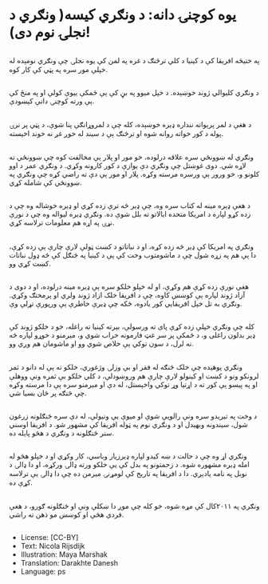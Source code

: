 # یوه کوچنۍ دانه: د ونګري کیسه( ونګري د نجلۍ نوم دی)!

##
په ختیځه افریقا کې د کینیا د کلي ترڅنګ د غره په لمن کې یوه نجلۍ چې ونګري نومېده له خپلې مور سره په پټي کې کار کوه.

##
د ونګري کليوالي ژوند خوښېده. د خپل میوو په بڼ کې ېې ځمکې ييوې کولې او په منځ کې ېې ورته کوچنۍ دانې کېښودې.

##
د هغې د لمر پرېواته ننداره ډيره خوښېده، کله چې د لمروړانګې پنا شوې، د پټي پر نرۍ پوله د کور خواته روانه شوه او ترڅنګ ېې د سیند له خوږ غږ نه خوند اخیسته.

##
ونګري له ښوونځي سره علاقه درلوده، خو مور او پلار ېې مخالفت کوه چې ښوونځي ته لاړه شي. دوى غوښتل چې ونګري دې يوازې د کور کارونه وکړي. د ونګري عمر د اوو کلونو و، خو ورور ېې ورسره مرسته وکړه. پلار او مور ېې دې ته راضي کړه چې ونګري په ښوونځي کې شامله کړي.

##
د هغې ډيره مینه له کتاب سره وه، چې ډير څه ترې زده کړي او ډيره خوشاله وه چې د زده کړو لپاره د امریکا متحده ایالاتو ته بلل شوې ده. ونګري ډيره لیواله وه چې د نورې نړۍ په اړه هم معلومات ترلاسه کړي.

##
ونګري په امریکا کې ډير څه زده کړه، او د نباتاتو د کښت ټولې لارې چارې ېې زده کړې، دا ېې هم په زړه شول چې د ماشومتوب وخت کې ېې د کینیا په ځنګل کې څه ډول نباتات کښت کړي وو.

##
هغې نورې زده کړې هم وکړې، او له خپلو خلکو سره ېې ډيره مینه درلوده، او د دوی د آزاد ژوند لپاره ېې کوښښ کاوه، چې د افریقا خلک ازاد ژوند ولري او پرمختګ وکړي. ونګري به تل خپل افریقايي کور یادوه، ځکه چې ډيرې خاطرې ېې ورپورې تړلې وې.

##
کله چې ونګري خپلې زده کړې پای ته ورسولې، بېرته کینیا ته راغله، خو د خلکو ژوند کې ډير بدلون راغلی و، د ځمکې پر سر غټ فارمونه خراب شوي و، میرمنو د خوړو لپاره څه نه لرل، د سون توکي ېې خلاص شوي وو او ماشومان هم وږي وو.

##
ونګري پوهېده چې خلک څنګه له فقر او بې وزلۍ وژغوري، خلکو ته ېې له دانو د ثمر لرونکو ونو د کښت او کینولو لارې چارې هم وروښودلې، د کلي خلکو بې ثمره ونې ووهلې او په پیسو ېې کور ته د اړتیا وړ توکي واخېستل، له دې او میرمنو سره ېې دا مرسته وکړه چې څنګه پر ځان بسیا شي.

##
د وخت په تیریدو سره ونې رالویې شوې او میوې یې ونیولې، له دې سره ځنګلونه زرغون شول، سیندونه وبهیدل او د ونګري نوم په ټوله افریقا کې مشهور شو. د افریقا اوسني ستر ځنګلونه د ونګري د هڅو پایله ده.

##
ونګري اړ وه چې د حالت د ښه کیدو لپاره ډيرزيار وباسي، کار وکړي او د خپلو هڅو له امله ډيره مشهوره شوه. د زحمتونو په بدل کې يې خلکو ورته ډالۍ ورکړه، او دا ډالۍ د نوبل په نامه یادیږي. دا د افریقا په تاریخ کې لومړنۍ میرمن ده چې دا ډالۍ یې ترلاسه کړې ده.

##
ونګري په ۲۰۱۱کال کې مړه شوه، خو کله چې موږ دا ښکلې ونې او ځنګلونه ګورو، د هغې فردي هڅې او کوښښ مو ذهن ته راشي.

##
* License: [CC-BY]
* Text: Nicola Rijsdijk
* Illustration: Maya Marshak
* Translation: Darakhte Danesh
* Language: ps
